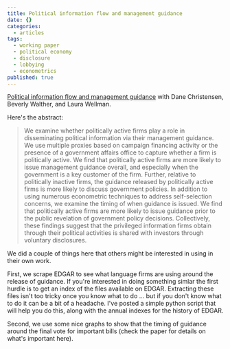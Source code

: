 ```yaml
---
title: Political information flow and management guidance
date: {}
categories:
  - articles
tags:
  - working paper
  - political economy
  - disclosure
  - lobbying
  - econometrics
published: true
---
```


[Political information flow and management guidance](https://papers.ssrn.com/sol3/papers.cfm?abstract_id=3403763)
with Dane Christensen, Beverly Walther, and Laura Wellman.

Here's the abstract:

> We examine whether politically active firms play a role in disseminating political information via their management guidance. We use multiple proxies based on campaign financing activity or the presence of a government affairs office to capture whether a firm is politically active. We find that politically active firms are more likely to issue management guidance overall, and especially when the government is a key customer of the firm. Further, relative to politically inactive firms, the guidance released by politically active firms is more likely to discuss government policies. In addition to using numerous econometric techniques to address self-selection concerns, we examine the timing of when guidance is issued. We find that politically active firms are more likely to issue guidance prior to the public revelation of government policy decisions. Collectively, these findings suggest that the privileged information firms obtain through their political activities is shared with investors through voluntary disclosures.

We did a couple of things here that others might be interested in using in their own work. 

First, we scrape EDGAR to see what language firms are using around the release of guidance. If you're interested in doing something simlar the first hurdle is to get an index of the files available on EDGAR. Extracting these files isn't too tricky once you know what to do ... but if you don't know what to do it can be a bit of a headache. I've posted a simple python script that will help you do this, along with the annual indexes for the history of EDGAR.

Second, we use some nice graphs to show that the timing of guidance around the final vote for important bills (check the paper for details on what's important here). 